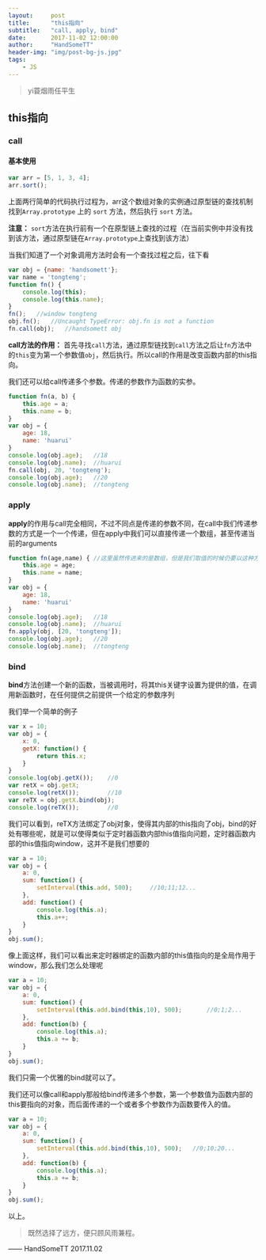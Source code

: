 ```yaml
---
layout:     post
title:      "this指向"
subtitle:	"call, apply, bind"
date:       2017-11-02 12:00:00
author:     "HandSomeTT"
header-img: "img/post-bg-js.jpg"
tags:
    - JS
---
```



>yi蓑烟雨任平生


## this指向

### call

#### 基本使用

```js
var arr = [5, 1, 3, 4];
arr.sort();
```
上面两行简单的代码执行过程为，arr这个数组对象的实例通过原型链的查找机制找到`Array.prototype` 上的 `sort` 方法，然后执行 `sort` 方法。

**注意：** `sort`方法在执行前有一个在原型链上查找的过程（在当前实例中并没有找到该方法，通过原型链在`Array.prototype`上查找到该方法）

当我们知道了一个对象调用方法时会有一个查找过程之后，往下看

```js
var obj = {name: 'handsomett'};
var name = 'tongteng';
function fn() {
	console.log(this);
	console.log(this.name);
}
fn();	//window tongteng
obj.fn();	//Uncaught TypeError: obj.fn is not a function
fn.call(obj);	//handsomett obj
```
**call方法的作用：** 首先寻找`call`方法，通过原型链找到`call`方法之后让`fn`方法中的`this`变为第一个参数值`obj`，然后执行。所以call的作用是改变函数内部的this指向。

我们还可以给call传递多个参数。传递的参数作为函数的实参。

```js
function fn(a, b) {
	this.age = a;
	this.name = b;
}
var obj = {
	age: 18,
	name: 'huarui'
}
console.log(obj.age);	//18
console.log(obj.name);	//huarui
fn.call(obj, 20, 'tongteng');
console.log(obj.age);	//20
console.log(obj.name);	//tongteng
```

### apply

**apply**的作用与call完全相同，不过不同点是传递的参数不同，在call中我们传递参数的方式是一个一个传递，但在apply中我们可以直接传递一个数组，甚至传递当前的arguments

```js
function fn(age,name) {	//这里虽然传进来的是数组，但是我们取值的时候仍要以这种方式取值
	this.age = age;
	this.name = name;
}
var obj = {
	age: 18,
	name: 'huarui'
}
console.log(obj.age);	//18
console.log(obj.name);	//huarui
fn.apply(obj, [20, 'tongteng']);
console.log(obj.age);	//20
console.log(obj.name);	//tongteng
```

### bind

**bind**方法创建一个新的函数，当被调用时，将其this关键字设置为提供的值，在调用新函数时，在任何提供之前提供一个给定的参数序列

我们举一个简单的例子

```js
var x = 10;
var obj = {
	x: 0,
	getX: function() {
		return this.x;
	}
}
console.log(obj.getX());	//0
var retX = obj.getX;	
console.log(retX());		//10
var reTX = obj.getX.bind(obj);
console.log(reTX());		//0
```
我们可以看到，reTX方法绑定了obj对象，使得其内部的this指向了obj，bind的好处有哪些呢，就是可以使得类似于定时器函数内部this值指向问题，定时器函数内部的this值指向window，这并不是我们想要的

```js
var a = 10;
var obj = {
	a: 0,
	sum: function() {
		setInterval(this.add, 500);		//10;11;12...
	},
	add: function() {
		console.log(this.a);		
		this.a++;
	}
}
obj.sum();
```
像上面这样，我们可以看出来定时器绑定的函数内部的this值指向的是全局作用于window，那么我们怎么处理呢

```js
var a = 10;
var obj = {
	a: 0,
	sum: function() {
		setInterval(this.add.bind(this,10), 500);		//0;1;2...
	},
	add: function(b) {
		console.log(this.a);		
		this.a += b;
	}
}
obj.sum();
```
我们只需一个优雅的bind就可以了。

我们还可以像call和apply那般给bind传递多个参数，第一个参数值为函数内部的this要指向的对象，而后面传递的一个或者多个参数作为函数要传入的值。

```js
var a = 10;
var obj = {
	a: 0,
	sum: function() {
		setInterval(this.add.bind(this,10), 500);	//0;10;20...
	},
	add: function(b) {
		console.log(this.a);		
		this.a += b;
	}
}
obj.sum();
```


以上。





>既然选择了远方，便只顾风雨兼程。

—— HandSomeTT 2017.11.02


